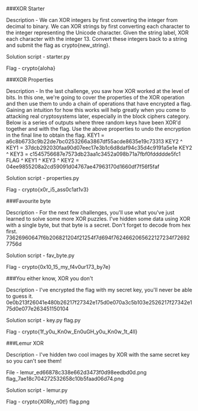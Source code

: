 ###XOR Starter

Description - We can XOR integers by first converting the integer from decimal to binary. We can XOR strings by first converting each character to the integer representing the Unicode character.
Given the string label, XOR each character with the integer 13. Convert these integers back to a string and submit the flag as crypto{new_string}.

Solution script - starter.py

Flag - crypto{aloha}


###XOR Properties

Description - In the last challenge, you saw how XOR worked at the level of bits. In this one, we're going to cover the properties of the XOR operation and then use them to undo a chain of operations that have encrypted a flag. Gaining an intuition for how this works will help greatly when you come to attacking real cryptosystems later, especially in the block ciphers category.
Below is a series of outputs where three random keys have been XOR'd together and with the flag. Use the above properties to undo the encryption in the final line to obtain the flag.
KEY1 = a6c8b6733c9b22de7bc0253266a3867df55acde8635e19c73313
KEY2 ^ KEY1 = 37dcb292030faa90d07eec17e3b1c6d8daf94c35d4c9191a5e1e
KEY2 ^ KEY3 = c1545756687e7573db23aa1c3452a098b71a7fbf0fddddde5fc1
FLAG ^ KEY1 ^ KEY3 ^ KEY2 = 04ee9855208a2cd59091d04767ae47963170d1660df7f56f5faf

Solution script - properties.py

Flag - crypto{x0r_i5_ass0c1at1v3}


###Favourite byte

Description - For the next few challenges, you'll use what you've just learned to solve some more XOR puzzles.
I've hidden some data using XOR with a single byte, but that byte is a secret. Don't forget to decode from hex first.
73626960647f6b206821204f21254f7d694f7624662065622127234f726927756d

Solution script - fav_byte.py

Flag - crypto{0x10_15_my_f4v0ur173_by7e}


###You either know, XOR you don't

Description - I've encrypted the flag with my secret key, you'll never be able to guess it.
0e0b213f26041e480b26217f27342e175d0e070a3c5b103e2526217f27342e175d0e077e263451150104

Solution script - key.py
                  flag.py

Flag - crypto{1f_y0u_Kn0w_En0uGH_y0u_Kn0w_1t_4ll}


###Lemur XOR 

Description - I've hidden two cool images by XOR with the same secret key so you can't see them!

File - lemur_ed66878c338e662d3473f0d98eedbd0d.png
       flag_7ae18c704272532658c10b5faad06d74.png

Solution script - lemur.py

Flag - crypto{X0Rly_n0t!}
       flag.png